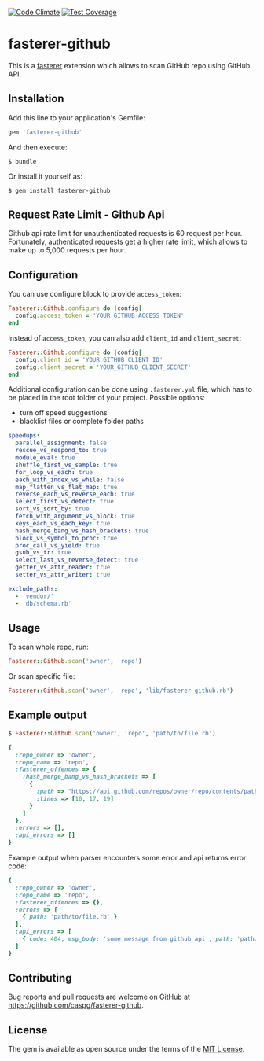 [![Code Climate](https://codeclimate.com/github/caspg/fasterer-github/badges/gpa.svg)](https://codeclimate.com/github/caspg/fasterer-github)
[![Test Coverage](https://codeclimate.com/github/caspg/fasterer-github/badges/coverage.svg)](https://codeclimate.com/github/caspg/fasterer-github/coverage)

# fasterer-github

This is a [fasterer](https://github.com/DamirSvrtan/fasterer) extension which allows to scan GitHub repo using GitHub API.


## Installation

Add this line to your application's Gemfile:

```ruby
gem 'fasterer-github'
```

And then execute:

    $ bundle

Or install it yourself as:

    $ gem install fasterer-github

## Request Rate Limit - Github Api

Github api rate limit for unauthenticated requests is 60 request per hour. Fortunately, authenticated requests get a higher rate limit, which allows to make up to 5,000 requests per hour.

## Configuration

You can use configure block to provide `access_token`:
```ruby
Fasterer::Github.configure do |config|
  config.access_token = 'YOUR_GITHUB_ACCESS_TOKEN'
end
```

Instead of `access_token`, you can also add `client_id` and `client_secret`:

```ruby
Fasterer::Github.configure do |config|
  config.client_id = 'YOUR_GITHUB_CLIENT_ID'
  config.client_secret = 'YOUR_GITHUB_CLIENT_SECRET'
end
```

Additional configuration can be done using `.fasterer.yml` file, which has to be placed in the root folder of your project.
Possible options: 
* turn off speed suggestions
* blacklist files or complete folder paths

```yaml
speedups:
  parallel_assignment: false
  rescue_vs_respond_to: true
  module_eval: true
  shuffle_first_vs_sample: true
  for_loop_vs_each: true
  each_with_index_vs_while: false
  map_flatten_vs_flat_map: true
  reverse_each_vs_reverse_each: true
  select_first_vs_detect: true
  sort_vs_sort_by: true
  fetch_with_argument_vs_block: true
  keys_each_vs_each_key: true
  hash_merge_bang_vs_hash_brackets: true
  block_vs_symbol_to_proc: true
  proc_call_vs_yield: true
  gsub_vs_tr: true
  select_last_vs_reverse_detect: true
  getter_vs_attr_reader: true
  setter_vs_attr_writer: true

exclude_paths:
  - 'vendor/'
  - 'db/schema.rb'
```

## Usage

To scan whole repo, run:
```ruby
Fasterer::Github.scan('owner', 'repo')
```

Or scan specific file:
```ruby
Fasterer::Github.scan('owner', 'repo', 'lib/fasterer-github.rb')
```

## Example output

```ruby
$ Fasterer::Github.scan('owner', 'repo', 'path/to/file.rb')

{
  :repo_owner => 'owner',
  :repo_name => 'repo',
  :fasterer_offences => {
    :hash_merge_bang_vs_hash_brackets => [
      {
        :path => "https://api.github.com/repos/owner/repo/contents/path/to/file.rb?ref=master",
        :lines => [10, 17, 19]
      }
    ]
  },
  :errors => [],
  :api_errors => []
}
```

Example output when parser encounters some error and api returns error code:
```ruby
{
  :repo_owner => 'owner',
  :repo_name => 'repo',
  :fasterer_offences => {},
  :errors => [
    { path: 'path/to/file.rb' }
  ],
  :api_errors => [
    { code: 404, msg_body: 'some message from github api', path: 'path/to/file.rb' }
  ]
}
```

## Contributing

Bug reports and pull requests are welcome on GitHub at https://github.com/caspg/fasterer-github.


## License

The gem is available as open source under the terms of the [MIT License](http://opensource.org/licenses/MIT).

